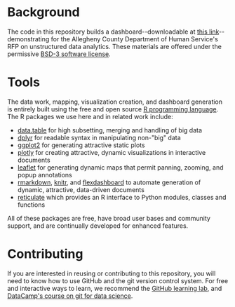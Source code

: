 # Background 

The code in this repository builds a dashboard--downloadable at [this link](https://github.com/chapinhall/acdhs-demo/raw/master/acdhs-dashboard-demo.html)--demonstrating for the Allegheny County Department of Human Service's RFP on unstructured data analytics. These materials are offered under the permissive [BSD-3 software license](https://opensource.org/licenses/BSD-3-Clause).

# Tools

The data work, mapping, visualization creation, and dashboard generation is entirely built using the free and open source [R programming language](https://www.r-project.org/about.html). The R packages we use here and in related work include:

* [data.table](https://cran.r-project.org/web/packages/data.table/vignettes/datatable-intro.html) for high subsetting, merging and handling of big data
* [dplyr](https://cran.r-project.org/web/packages/dplyr/vignettes/dplyr.html) for readable syntax in manipulating non-"big" data
* [ggplot2](https://www.statmethods.net/advgraphs/ggplot2.html) for generating attractive static plots
* [plotly](https://plot.ly/r/) for creating attractive, dynamic visualizations in interactive documents
* [leaflet](https://rstudio.github.io/leaflet/) for generating dynamic maps that permit panning, zooming, and popup annotations
* [rmarkdown](https://rmarkdown.rstudio.com/), [knitr](https://yihui.name/knitr/), and [flexdashboard](https://rmarkdown.rstudio.com/flexdashboard/) to automate generation of dynamic, attractive, data-driven documents
* [reticulate](https://rstudio.github.io/reticulate/articles/introduction.html) which provides an R interface to Python modules, classes and functions

All of these packages are free, have broad user bases and community support, and are continually developed for enhanced features.

# Contributing

If you are interested in reusing or contributing to this repository, you will need to know how to use GitHub and the git version control system. For free and interactive ways to learn, we recommend the [GitHub learning lab](https://lab.github.com/), and [DataCamp's course on git for data science](https://www.datacamp.com/courses/introduction-to-git-for-data-science).

